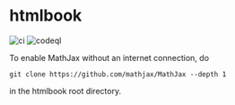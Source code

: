 htmlbook
========

![ci](https://github.com/RussTedrake/htmlbook/workflows/ci/badge.svg?branch=master)
![codeql](https://github.com/RussTedrake/htmlbook/workflows/codeql/badge.svg?branch=master)

To enable MathJax without an internet connection, do
```
git clone https://github.com/mathjax/MathJax --depth 1
```
in the htmlbook root directory.
